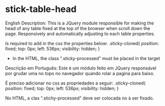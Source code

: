 # stick-table-head

English Description:
This is a JQuery module responsible for making the head of any table fixed at the top of the browser when scroll down the page.
Responsively and automatically adjusting to each table properties.

Is required to add in the css the properties below:
 .sticky-cloned{ position: fixed; top: 0px; left:
 536px; visibility: hidden; }
 
- In the HTML, the class ".sticky-processed" must be placed in the <thead> target

Descrição em Português:
Este é um módulo feito em JQuery responsável por grudar uma <thead> no topo no navegador quando rolar a pagina para baixo.

É preciso adicionar no css as propriedades a seguir:
 .sticky-cloned{ position: fixed; top: 0px; left:
 536px; visibility: hidden; }

No HTML, a clas ".stichy-processed" deve ser colocada no <thead> à ser fixado.
